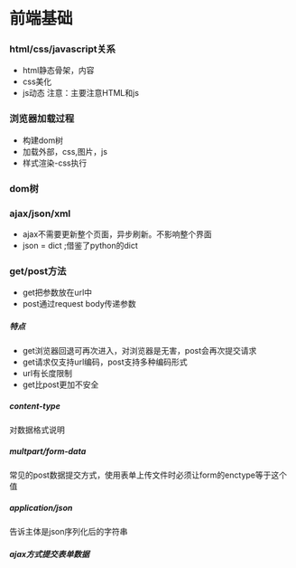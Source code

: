 # 前端基础
### html/css/javascript关系
- html静态骨架，内容
- css美化
- js动态
注意：主要注意HTML和js
### 浏览器加载过程
- 构建dom树
- 加载外部，css,图片，js
- 样式渲染-css执行
### dom树
### ajax/json/xml
- ajax不需要更新整个页面，异步刷新。不影响整个界面
- json = dict ;借鉴了python的dict
### get/post方法
- get把参数放在url中
- post通过request body传递参数
##### 特点
- get浏览器回退可再次进入，对浏览器是无害，post会再次提交请求
- get请求仅支持url编码，post支持多种编码形式
- url有长度限制
- get比post更加不安全
##### content-type
对数据格式说明
##### multpart/form-data
常见的post数据提交方式，使用表单上传文件时必须让form的enctype等于这个值
##### application/json
告诉主体是json序列化后的字符串

##### ajax方式提交表单数据
